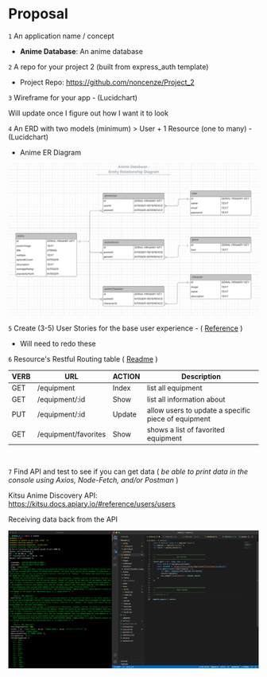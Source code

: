 # Proposal

`1` An application name / concept

* <strong>Anime Database</strong>: An anime database

`2` A repo for your project 2 (built from express_auth template)

* Project Repo: https://github.com/noncenze/Project_2

`3` Wireframe for your app - (Lucidchart)

Will update once I figure out how I want it to look

`4` An ERD with two models (minimum) > User + 1 Resource (one to many) - (Lucidchart)

* Anime ER Diagram

![Anime ERD](./images/anime_erd.png)


`5` Create (3-5) User Stories for the base user experience - ( [Reference](https://revelry.co/resources/development/user-stories-that-dont-suck/) )

* Will need to redo these

`6` Resource's Restful Routing table ( [Readme](https://romebell.gitbook.io/sei-412/node-express/00readme-1/01intro-to-express/00readme#restful-routing) )

VERB | URL | ACTION | Description
--- | --- | --- | ---
GET | /equipment            | Index     | list all equipment
GET | /equipment/:id        | Show      | list all information about 
PUT | /equipment/:id        | Update    | allow users to update a specific piece of equipment
GET | /equipment/favorites  | Show      | shows a list of favorited equipment
<br/>

`7` Find API and test to see if you can get data ( *be able to print data in the console using Axios, Node-Fetch, and/or Postman* )

Kitsu Anime Discovery API: https://kitsu.docs.apiary.io/#reference/users/users

Receiving data back from the API

![Kitsu API Results](./images/api_results.png)